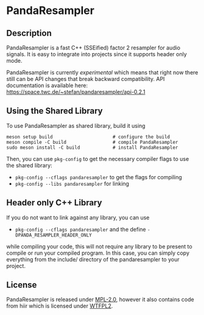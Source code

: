 # PandaResampler

## Description

PandaResampler is a fast C++ (SSEified) factor 2 resampler for audio signals.
It is easy to integrate into projects since it supports header only mode.

PandaResampler is currently *experimental* which means that right now there
still can be API changes that break backward compatibility. API documentation
is available here:  https://space.twc.de/~stefan/pandaresampler/api-0.2.1

## Using the Shared Library

To use PandaResampler as shared library, build it using

    meson setup build                      # configure the build
    meson compile -C build                 # compile PandaResampler
    sudo meson install -C build            # install PandaResampler

Then, you can use `pkg-config` to get the necessary compiler flags to use
the shared library:

 * `pkg-config --cflags pandaresampler` to get the flags for compiling
 * `pkg-config --libs pandaresampler` for linking

## Header only C++ Library

If you do not want to link against any library, you can use

 * `pkg-config --cflags pandaresampler` and the define `-DPANDA_RESAMPLER_HEADER_ONLY`

while compiling your code, this will not require any library to be present to
compile or run your compiled program. In this case, you can simply copy
everything from the include/ directory of the pandaresampler to your project.

## License

PandaResampler is released under
[MPL-2.0](https://github.com/swesterfeld/pandaresampler/blob/master/MPL-2.0.txt),
however it also contains code from hiir which is licensed under
[WTFPL2](https://github.com/swesterfeld/pandaresampler/blob/master/include/pandaresampler/hiir/license.txt).
